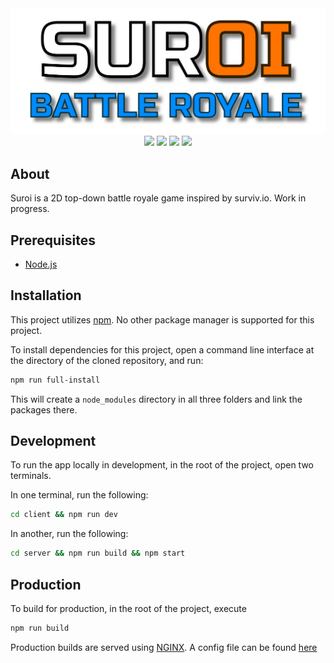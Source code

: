 <div align="center">
  <img src="./client/img/logos/suroi.svg">
</div>

<div align="center">
  <img src="https://img.shields.io/badge/node.js%20-%23339933.svg?style=for-the-badge&logo=nodedotjs&logoColor=white" />
  <img src="https://img.shields.io/badge/typescript-%233178C6?style=for-the-badge&logo=typescript&logoColor=white" />
  <img src="https://img.shields.io/badge/html-%23E34F26?style=for-the-badge&logo=html5&logoColor=white" />
  <img src="https://img.shields.io/badge/css-%231572B6?style=for-the-badge&logo=css3" />
</div>

## About
Suroi is a 2D top-down battle royale game inspired by surviv.io. Work in progress.

## Prerequisites
 * [Node.js](https://nodejs.org)

## Installation
This project utilizes [npm](https://npmjs.com). No other package manager is supported for this project.

To install dependencies for this project, open a command line interface at the directory of the cloned repository, and run:
```sh
npm run full-install
```

This will create a `node_modules` directory in all three folders and link the packages there.

## Development
To run the app locally in development, in the root of the project, open two terminals.

In one terminal, run the following:
```sh
cd client && npm run dev
```

In another, run the following:
```sh
cd server && npm run build && npm start
```


## Production
To build for production, in the root of the project, execute
```sh
npm run build
```

Production builds are served using [NGINX](https://nginx.org). A config file can be found [here](./nginx.conf)
